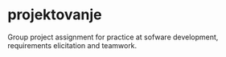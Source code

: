 # projektovanje
Group project assignment for practice at sofware development, requirements elicitation and teamwork.
